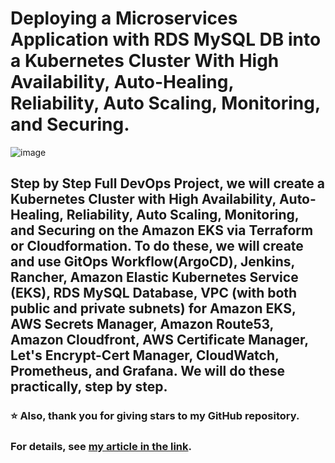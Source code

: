 # Deploying a Microservices Application with RDS MySQL DB into a Kubernetes Cluster With High Availability, Auto-Healing, Reliability, Auto Scaling, Monitoring, and Securing.

![image](https://github.com/cmakkaya/deploying-a-microservices-app-with-rds-db-to-k8s-cluster-with-high-availability-auto-healing/assets/110052470/fbacbc92-9958-4375-afbc-ca6cd204f3ba)

## Step by Step Full DevOps Project, we will create a Kubernetes Cluster with High Availability, Auto-Healing, Reliability, Auto Scaling, Monitoring, and Securing on the Amazon EKS via Terraform or Cloudformation. To do these, we will create and use GitOps Workflow(ArgoCD), Jenkins, Rancher, Amazon Elastic Kubernetes Service (EKS), RDS MySQL Database, VPC (with both public and private subnets) for Amazon EKS, AWS Secrets Manager, Amazon Route53, Amazon Cloudfront, AWS Certificate Manager, Let's Encrypt-Cert Manager, CloudWatch, Prometheus, and Grafana. We will do these practically, step by step.

### ⭐ Also, thank you for giving stars to my GitHub repository.

### For details, see [my article in the link](https://cmakkaya.medium.com/deploying-a-microservices-application-with-rds-mysql-db-into-kubernetes-cluster-with-high-818c7c51ab12).
